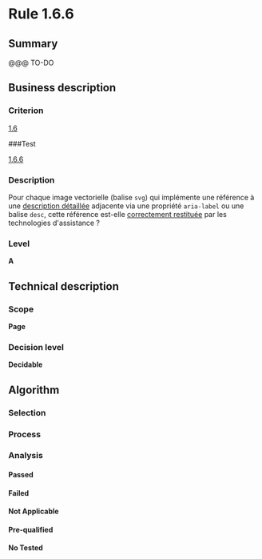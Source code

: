 # Rule 1.6.6

## Summary

@@@ TO-DO

## Business description

### Criterion

[1.6](http://references.modernisation.gouv.fr/sites/default/files/RGAA3_RC2-1/referentiel_technique.htm#crit-1-6)

###Test

[1.6.6](http://references.modernisation.gouv.fr/sites/default/files/RGAA3_RC2-1/referentiel_technique.htm#test-1-6-6)

### Description

Pour chaque image vectorielle (balise `svg`) qui impl&eacute;mente une r&eacute;f&eacute;rence &agrave; une <a href="http://references.modernisation.gouv.fr/sites/default/files/RGAA3_RC2-1/glossaire.htm#mDescDetaillee">description d&eacute;taill&eacute;e</a> adjacente via une propri&eacute;t&eacute; `aria-label` ou une balise `desc`, cette r&eacute;f&eacute;rence est-elle <a href="http://references.modernisation.gouv.fr/sites/default/files/RGAA3_RC2-1/glossaire.htm#mRestitutionCorrecte">correctement restitu&eacute;e</a> par les technologies d'assistance ?

### Level

**A**

## Technical description

### Scope

**Page**

### Decision level

**Decidable**

## Algorithm

### Selection

### Process

### Analysis

#### Passed

#### Failed

#### Not Applicable

#### Pre-qualified

#### No Tested 






